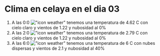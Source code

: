 # Clima en celaya en el dia 03

1. A las 0:0 !["icon weather"](http://openweathermap.org/img/w/01n.png) tenemos una temperatura de 4.62 C con cielo claro y  vientos de 1.22 y nubosidad al 0%
1. A las 2:0 !["icon weather"](http://openweathermap.org/img/w/01n.png) tenemos una temperatura de 2.79 C con cielo claro y  vientos de 1.22 y nubosidad al 0%
1. A las 6:0 !["icon weather"](http://openweathermap.org/img/w/03n.png) tenemos una temperatura de 6 C con nubes dispersas y  vientos de 2.1 y nubosidad al 40%
